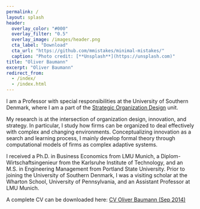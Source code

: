 ```yaml
---
permalink: /
layout: splash
header:
  overlay_color: "#000"
  overlay_filter: "0.5"
  overlay_image: /images/header.png
  cta_label: "Download"
  cta_url: "https://github.com/mmistakes/minimal-mistakes/"
  caption: "Photo credit: [**Unsplash**](https://unsplash.com)"
title: "Oliver Baumann"
excerpt: "Oliver Baumann"
redirect_from:
  - /index/
  - /index.html
---
```


I am a Professor with special responsibilities at the University of Southern Denmark, where I am a part of the [Strategic Organization Design](http://www.sod-research.com) unit.

My research is at the intersection of organization design, innovation, and strategy. In particular, I study how firms can be organized to deal effectively with complex and changing environments. Conceptualizing innovation as a search and learning process, I mainly develop formal theory through computational models of firms as complex adaptive systems.

I received a Ph.D. in Business Economics from LMU Munich, a Diplom-Wirtschaftsingenieur from the Karlsruhe Institute of Technology, and an M.S. in Engineering Management from Portland State University. Prior to joining the University of Southern Denmark, I was a visiting scholar at the Wharton School, University of Pennsylvania, and an Assistant Professor at LMU Munich.

A complete CV can be downloaded here: [CV Oliver Baumann (Sep 2014)](http://oliverbaumann.github.io/files/baumann_cv_Sep2014.pdf)
